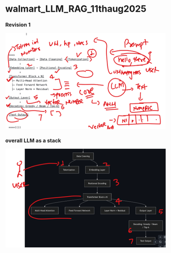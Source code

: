 # walmart_LLM_RAG_11thaug2025

### Revision 1 

<img src="rev1.png">

### overall LLM as a stack 

<img src="rev2.png">